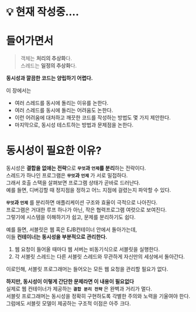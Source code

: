# 💡 현재 작성중....

# 들어가면서 
> 객체는 **처리의 추상화**다.     
> 스레드는 **일정의 추상화**다.         
       
**동시성과 깔끔한 코드는 양립하기 어렵다.**      
     
이 장에서는      
* 여러 스레드를 동시에 돌리는 이유를 논한다.        
* 여러 스레드를 동시에 돌리는 어려움도 논한다.          
* 이런 어려움에 대처하고 깨끗한 코드를 작성하는 방법도 몇 가지 제안한다.     
* 마지막으로, 동시성 테스트하는 방법과 문제점을 논한다.        
   
# 동시성이 필요한 이유?   
동시성은 **결합을 없애는 전략**으로 **`무엇`과 `언제`를 분리**하는 전략이다.               
스레드가 하나인 프로그램은 **`무엇`과 `언제`** 가 서로 밀접하다.            
그래서 호출 스택을 살펴보면 프로그램 상태가 곧바로 드러난다.          
예를 들면, 디버깅할 때 정지점을 정하고 어느 지점에 걸렸는지 파악할 수 있다.          
        
**`무엇`과 `언제`** 를 분리하면 애플리케이션 구조와 효율이 극적으로 나아진다.            
프로그램은 거대한 루프 하나가 아닌, 작은 협력프로그램 여럿으로 보여진다.             
그렇기에 시스템을 이해하기가 쉽고, 문제를 분리하기도 쉽다.         
      
예를 들면, 서블릿은 웹 혹은 EJB컨테이너 안에서 돌아가는데,      
이들 **컨테이너는 동시성을 부분적으로 관리한다.**        
     
1. 웹 요청이 들어올 때마다 웹 서버는 비동기식으로 서블릿을 실행한다.     
2. 각 서블릿 스레드는 다른 서블릿 스레드와 무관하게 자신만의 세상에서 돌아간다.     
         
이로인해, 서블릿 프로그래머는 들어오는 모든 웹 요청을 관리할 필요가 없다.   
    
**하지만, 동시성이 이렇게 간단한 문제라면 이 내용이 필요없다**            
실제로 웹 컨테이너가 제공하는 **`결합 분리 전략`** 은 완벽과 거리가 멀다.            
서블릿 프로그래머는 동시성을 정확히 구현하도록 각별한 주의와 노력을 기울여야 한다.      
그럼에도 서블릿 모델이 제공하는 구조적 이점은 아주 크다.         

   
   

